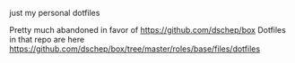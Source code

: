 just my personal dotfiles

Pretty much abandoned in favor of https://github.com/dschep/box
Dotfiles in that repo are here https://github.com/dschep/box/tree/master/roles/base/files/dotfiles
